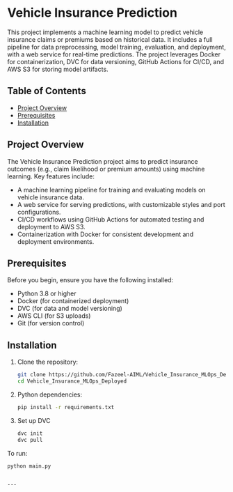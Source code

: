 # Vehicle Insurance Prediction

This project implements a machine learning model to predict vehicle insurance claims or premiums based on historical data. It includes a full pipeline for data preprocessing, model training, evaluation, and deployment, with a web service for real-time predictions. The project leverages Docker for containerization, DVC for data versioning, GitHub Actions for CI/CD, and AWS S3 for storing model artifacts.

## Table of Contents
- [Project Overview](#project-overview)
- [Prerequisites](#prerequisites)
- [Installation](#installation)

## Project Overview

The Vehicle Insurance Prediction project aims to predict insurance outcomes (e.g., claim likelihood or premium amounts) using machine learning. Key features include:
- A machine learning pipeline for training and evaluating models on vehicle insurance data.
- A web service for serving predictions, with customizable styles and port configurations.
- CI/CD workflows using GitHub Actions for automated testing and deployment to AWS S3.
- Containerization with Docker for consistent development and deployment environments.

## Prerequisites

Before you begin, ensure you have the following installed:
- Python 3.8 or higher
- Docker (for containerized deployment)
- DVC (for data and model versioning)
- AWS CLI (for S3 uploads)
- Git (for version control)

## Installation

1. Clone the repository:
   ```bash
   git clone https://github.com/Fazeel-AIML/Vehicle_Insurance_MLOps_Deployed
   cd Vehicle_Insurance_MLOps_Deployed
2. Python dependencies:
   ```bash
   pip install -r requirements.txt
3. Set up DVC
   ```bash
   dvc init
   dvc pull
To run:
  ```bash
  python main.py


---
